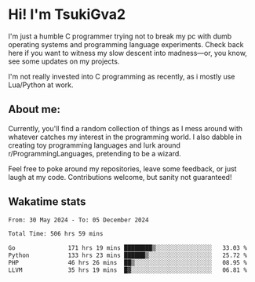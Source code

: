# Hi! I'm TsukiGva2

I'm just a humble C programmer trying not to break my pc with dumb operating systems and programming language experiments. Check back here if you want to witness my slow descent into madness—or, you know, see some updates on my projects.

I'm not really invested into C programming as recently, as i mostly use Lua/Python at work.

## About me:

Currently, you'll find a random collection of things as I mess around with whatever catches my interest in the programming world. I also dabble in creating toy programming languages and lurk around r/ProgrammingLanguages, pretending to be a wizard.

Feel free to poke around my repositories, leave some feedback, or just laugh at my code. Contributions welcome, but sanity not guaranteed!

## Wakatime stats
<!--START_SECTION:waka-->

```txt
From: 30 May 2024 - To: 05 December 2024

Total Time: 506 hrs 59 mins

Go               171 hrs 19 mins ████████▒░░░░░░░░░░░░░░░░   33.03 %
Python           133 hrs 23 mins ██████▒░░░░░░░░░░░░░░░░░░   25.72 %
PHP              46 hrs 26 mins  ██▒░░░░░░░░░░░░░░░░░░░░░░   08.95 %
LLVM             35 hrs 19 mins  █▓░░░░░░░░░░░░░░░░░░░░░░░   06.81 %
```

<!--END_SECTION:waka-->
